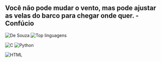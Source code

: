 <h2>Você não pode mudar o vento, mas pode ajustar as velas do barco para chegar onde quer. - Confúcio</h2></p>

![De Souza](https://github-readme-stats.vercel.app/api?username=fcodesouza&show_icons=true&theme=highcontrast)
![Top linguagens](https://github-readme-stats.vercel.app/api/top-langs/?username=fcodesouza&layout=compact)

<img align = "center" alt = "C" src = "https://img.shields.io/badge/C-00599C?style=for-the-badge&logo=c&logoColor=white" />
<img align = "center" alt = "Python" src = "https://img.shields.io/badge/Python-14354C?style=for-the-badge&logo=python&logoColor=white" /> 
<p></p>
<img align = "center" alt = "HTML" src = "https://img.shields.io/badge/HTML-239120?style=for-the-badge&logo=html5&logoColor=white" />
